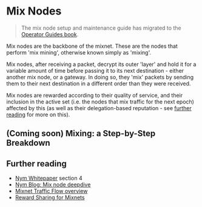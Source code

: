 # Mix Nodes

> The mix node setup and maintenance guide has migrated to the [Operator Guides book](https://nymtech.net/developers/nodes/mix-node-setup.html).

Mix nodes are the backbone of the mixnet. These are the nodes that perform 'mix mining', otherwise known simply as 'mixing'. 

Mix nodes, after receiving a packet, decrypt its outer 'layer' and hold it for a variable amount of time before passing it to its next destination - either another mix node, or a gateway. In doing so, they 'mix' packets by sending them to their next destination in a different order than they were received. 

Mix nodes are rewarded according to their quality of service, and their inclusion in the active set (i.e. the nodes that mix traffic for the next epoch) affected by this (as well as their delegation-based reputation - see [further reading](#further-reading) for more on this). 

## (Coming soon) Mixing: a Step-by-Step Breakdown

## Further reading
* [Nym Whitepaper](https://nymtech.net/nym-whitepaper.pdf) section 4 
* [Nym Blog: Mix node deepdive](https://blog.nymtech.net/nym-mixnodes-deep-dive-d2b91917f097)
* [Mixnet Traffic Flow overview](../architecture/traffic-flow.md)
* [Reward Sharing for Mixnets](https://nymtech.net/nym-cryptoecon-paper.pdf)